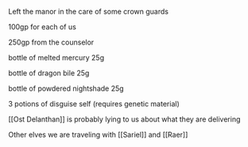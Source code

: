 Left the manor in the care of some crown guards

100gp for each of us

250gp from the counselor

bottle of melted mercury 25g

bottle of dragon bile 25g

bottle of powdered nightshade 25g

3 potions of disguise self (requires genetic material)

[[Ost Delanthan]] is probably lying to us about what they are delivering

Other elves we are traveling with [[Sariel]] and [[Raer]]